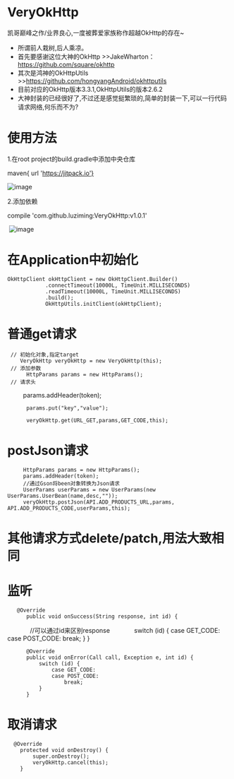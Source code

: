 # VeryOkHttp
凯哥巅峰之作/业界良心,一度被葬爱家族称作超越OkHttp的存在~

* 所谓前人栽树,后人乘凉。
* 首先要感谢这位大神的OkHttp  >>JakeWharton：https://github.com/square/okhttp
* 其次是鸿神的OkHttpUtils     >>https://github.com/hongyangAndroid/okhttputils
* 目前对应的OkHttp版本3.3.1,OkHttpUtils的版本2.6.2
* 大神封装的已经很好了,不过还是感觉挺繁琐的,简单的封装一下,可以一行代码请求网络,何乐而不为?

# 使用方法
1.在root project的build.gradle中添加中央仓库

  maven{ url 'https://jitpack.io'}
 
  ![image](https://github.com/luziming/VeryOkHttp/raw/master/images/maven.png)
  
2.添加依赖

  compile 'com.github.luziming:VeryOkHttp:v1.0.1'
  
  ![image](https://github.com/luziming/VeryOkHttp/raw/master/images/compile.png)
  
  
# 在Application中初始化

 
    OkHttpClient okHttpClient = new OkHttpClient.Builder()
                .connectTimeout(10000L, TimeUnit.MILLISECONDS)
                .readTimeout(10000L, TimeUnit.MILLISECONDS)
                .build();
                OkHttpUtils.initClient(okHttpClient);
        
# 普通get请求


     // 初始化对象,指定target
        VeryOkHttp veryOkHttp = new VeryOkHttp(this);
     // 添加参数
          HttpParams params = new HttpParams();
     // 请求头
          params.addHeader(token);

          params.put("key","value");

          veryOkHttp.get(URL_GET,params,GET_CODE,this);
          
# postJson请求
    
    
         HttpParams params = new HttpParams();
         params.addHeader(token);
         //通过Gson将been对象转换为Json请求
         UserParams userParams = new UserParams(new UserParams.UserBean(name,desc,""));
         veryOkHttp.postJson(API.ADD_PRODUCTS_URL,params, API.ADD_PRODUCTS_CODE,userParams,this);
     
# 其他请求方式delete/patch,用法大致相同
 
# 监听
 
 
       @Override
          public void onSuccess(String response, int id) {
              //可以通过id来区别response
              switch (id) {
                  case GET_CODE:
                  case POST_CODE:
                      break;
              }
          }

          @Override
          public void onError(Call call, Exception e, int id) {
              switch (id) {
                  case GET_CODE:
                  case POST_CODE:
                      break;
              }
          }
    
    
    
# 取消请求
  
      @Override
        protected void onDestroy() {
            super.onDestroy();
            veryOkHttp.cancel(this);
        }
